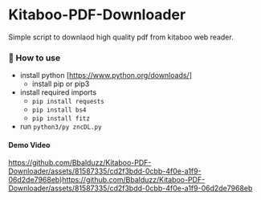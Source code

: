 # Kitaboo-PDF-Downloader
Simple script to downlaod high quality pdf from kitaboo web reader. 
### 📝 How to use
- install python [https://www.python.org/downloads/]
   - install pip or pip3
- install required imports
   - `pip install requests`
   - `pip install bs4`
   - `pip install fitz`
- run `python3/py zncDL.py`

#### Demo Video
https://github.com/Bbalduzz/Kitaboo-PDF-Downloader/assets/81587335/cd2f3bdd-0cbb-4f0e-a1f9-06d2de7968eb)https://github.com/Bbalduzz/Kitaboo-PDF-Downloader/assets/81587335/cd2f3bdd-0cbb-4f0e-a1f9-06d2de7968eb

